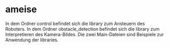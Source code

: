 # ameise

In dem Ordner control befindet sich die library zum Ansteuern des Roboters.
In dem Ordner obstacle_detection befindet sich die library zum Interpretieren des Kamera-Bildes.
Die zwei Main-Dateien sind Beispiele zur Anwendung der libraries.
